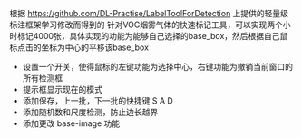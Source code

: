 根据 https://github.com/DL-Practise/LabelToolForDetection 上提供的轻量级标注框架学习修改而得到的 针对VOC烟雾气体的快速标记工具，可以实现两个小时标记4000张，具体实现的功能为能够自己选择的base_box，然后根据自己鼠标点击的坐标为中心的平移该base_box
* 设置一个开关，使得鼠标的左键功能为选择中心，右键功能为撤销当前窗口的所有检测框
* 提示框显示现在的模式
* 添加保存，上一批，下一批的快捷键 S A D
* 添加随机数和尺度检测，防止边长越界
* 添加更改 base-image 功能